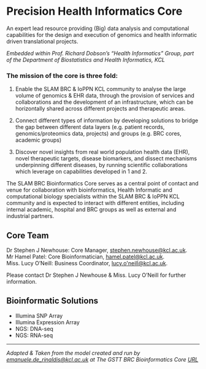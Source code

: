 # Precision Health Informatics Core
An expert lead resource providing (Big) data analysis and computational capabilities for the design and execution of genomics and health informatic driven translational projects.

_Embedded within Prof. Richard Dobson’s “Health Informatics” Group, part of the Department of Biostatistics and Health Informatics, KCL_

### The mission of the core is three fold:

1. Enable the SLAM BRC & IoPPN KCL community to analyse the large volume of genomics & EHR data, through the provision of services and collaborations and the development of an infrastructure, which can be horizontally shared across different projects and therapeutic areas.

2. Connect different types of information by developing solutions to bridge the gap between different data layers (e.g. patient records, genomics/proteomics data, projects) and groups (e.g. BRC cores, academic groups)

3. Discover novel insights from real world population health data (EHR), novel therapeutic targets, disease biomarkers, and dissect mechanisms underpinning different diseases, by running scientific collaborations which leverage on capabilities developed in 1 and 2.

The SLAM BRC Bioinformatics Core serves as a central point of contact and venue for collaboration with bioinformatics, Health Informatic and computational biology specialists within the SLAM BRC & IoPPN KCL community and is expected to interact with different entities, including internal academic, hospital and BRC groups as well as external and industrial partners.

## Core Team

Dr Stephen J Newhouse: Core Manager,  <stephen.newhouse@kcl.ac.uk>.    
Mr Hamel Patel: Core Bioinformatician,  <hamel.patel@kcl.ac.uk>.  
Miss. Lucy O’Neill: Business Coordinator, <lucy.o'neill@kcl.ac.uk>.  

Please contact Dr Stephen J Newhouse & Miss. Lucy O’Neill for further information.

## Bioinformatic Solutions

- Illumina SNP Array  
- Illumina Expression Array  
- NGS: DNA-seq  
- NGS: RNA-seq  

********

_Adapted & Taken from the model created and run by emanuele.de_rinaldis@kcl.ac.uk at The GSTT BRC Bioinformatics Core [URL](http://www.guysandstthomasbrc.nihr.ac.uk/research-platforms/translational-bioinformatics/)_

